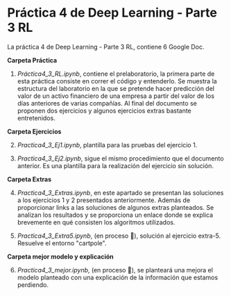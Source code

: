 
# Práctica 4 de Deep Learning - Parte 3 RL 

La práctica 4 de Deep Learning - Parte 3 RL, contiene 6 Google Doc. 

**Carpeta Práctica**

1.   _Práctica4_3_RL.ipynb_, contiene el prelaboratorio, la primera parte de esta práctica consiste en correr el código y entenderlo. Se muestra la estructura del laboratorio en la que se pretende hacer predicción del valor de un activo financiero de una empresa a partir del valor de los días anteriores de varias compañías. Al final del documento se proponen dos ejercicios y algunos ejercicios extras bastante entretenidos.

**Carpeta Ejercicios**

2.   _Practica4_3_Ej1.ipynb_, plantilla para las pruebas del ejercicio 1.

3.   _Practica4_3_Ej2.ipynb_, sigue el mismo procedimiento que el documento anterior. Es una plantilla para la realización del ejercicio sin solución. 

**Carpeta Extras**

4.  _Practica4_3_Extras.ipynb_, en este apartado se presentan las soluciones a los ejercicios 1 y 2 presentados anteriormente. Además de proporcionar links a las soluciones de algunos extras planteados. Se analizan los resultados y se proporciona un enlace donde se explica brevemente en qué consisten los algoritmos utilizados.

5.   _Practica4_3_Extra5.ipynb_, (en proceso :construction:), solución al ejercicio extra-5. Resuelve el entorno "cartpole".


**Carpeta mejor modelo y explicación**

6.   _Practica4_3_mejor.ipynb_, (en proceso :construction:), se planteará una mejora el modelo planteado con una explicación de la información que estamos perdiendo.

